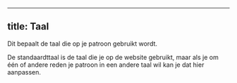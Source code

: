 ***

## title: Taal

Dit bepaalt de taal die op je patroon gebruikt wordt.

De standaardttaal is de taal die je op de website gebruikt, maar als je om één of andere reden je patroon in een andere taal wil kan je dat hier aanpassen.
